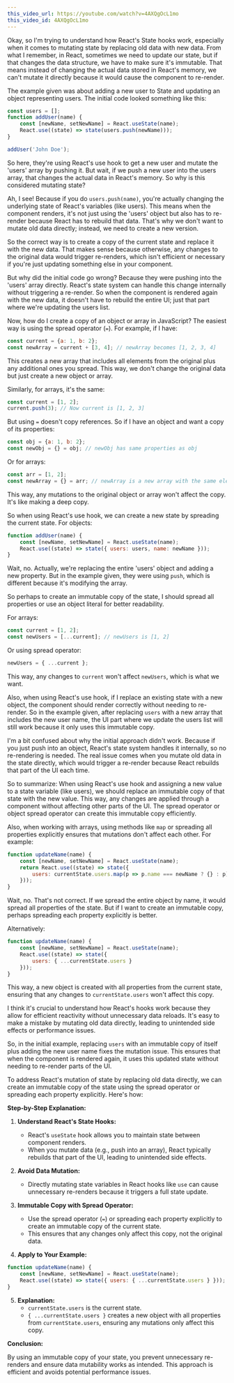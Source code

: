 ```yaml
---
this_video_url: https://youtube.com/watch?v=4AXQgOcL1mo
this_video_id: 4AXQgOcL1mo
---
```

<think>
Okay, so I'm trying to understand how React's State hooks work, especially when it comes to mutating state by replacing old data with new data. From what I remember, in React, sometimes we need to update our state, but if that changes the data structure, we have to make sure it's immutable. That means instead of changing the actual data stored in React's memory, we can't mutate it directly because it would cause the component to re-render.

The example given was about adding a new user to State and updating an object representing users. The initial code looked something like this:

```javascript
const users = [];
function addUser(name) {
    const [newName, setNewName] = React.useState(name);
    React.use((state) => state(users.push(newName)));
}

addUser('John Doe');
```

So here, they're using React's use hook to get a new user and mutate the 'users' array by pushing it. But wait, if we push a new user into the users array, that changes the actual data in React's memory. So why is this considered mutating state?

Ah, I see! Because if you do `users.push(name)`, you're actually changing the underlying state of React's variables (like users). This means when the component renders, it's not just using the 'users' object but also has to re-render because React has to rebuild that data. That's why we don't want to mutate old data directly; instead, we need to create a new version.

So the correct way is to create a copy of the current state and replace it with the new data. That makes sense because otherwise, any changes to the original data would trigger re-renders, which isn't efficient or necessary if you're just updating something else in your component.

But why did the initial code go wrong? Because they were pushing into the 'users' array directly. React's state system can handle this change internally without triggering a re-render. So when the component is rendered again with the new data, it doesn't have to rebuild the entire UI; just that part where we're updating the users list.

Now, how do I create a copy of an object or array in JavaScript? The easiest way is using the spread operator (`=`). For example, if I have:

```javascript
const current = {a: 1, b: 2};
const newArray = current + [3, 4]; // newArray becomes [1, 2, 3, 4]
```

This creates a new array that includes all elements from the original plus any additional ones you spread. This way, we don't change the original data but just create a new object or array.

Similarly, for arrays, it's the same:

```javascript
const current = [1, 2];
current.push(3); // Now current is [1, 2, 3]
```

But using `=` doesn't copy references. So if I have an object and want a copy of its properties:

```javascript
const obj = {a: 1, b: 2};
const newObj = {} = obj; // newObj has same properties as obj
```

Or for arrays:

```javascript
const arr = [1, 2];
const newArray = {} = arr; // newArray is a new array with the same elements
```

This way, any mutations to the original object or array won't affect the copy. It's like making a deep copy.

So when using React's use hook, we can create a new state by spreading the current state. For objects:

```javascript
function addUser(name) {
    const [newName, setNewName] = React.useState(name);
    React.use((state) => state({ users: users, name: newName }));
}
```

Wait, no. Actually, we're replacing the entire 'users' object and adding a new property. But in the example given, they were using `push`, which is different because it's modifying the array.

So perhaps to create an immutable copy of the state, I should spread all properties or use an object literal for better readability.

For arrays:

```javascript
const current = [1, 2];
const newUsers = [...current]; // newUsers is [1, 2]
```

Or using spread operator:

```javascript
newUsers = { ...current };
```

This way, any changes to `current` won't affect `newUsers`, which is what we want.

Also, when using React's use hook, if I replace an existing state with a new object, the component should render correctly without needing to re-render. So in the example given, after replacing `users` with a new array that includes the new user name, the UI part where we update the users list will still work because it only uses this immutable copy.

I'm a bit confused about why the initial approach didn't work. Because if you just push into an object, React's state system handles it internally, so no re-rendering is needed. The real issue comes when you mutate old data in the state directly, which would trigger a re-render because React rebuilds that part of the UI each time.

So to summarize: When using React's use hook and assigning a new value to a state variable (like users), we should replace an immutable copy of that state with the new value. This way, any changes are applied through a component without affecting other parts of the UI. The spread operator or object spread operator can create this immutable copy efficiently.

Also, when working with arrays, using methods like `map` or spreading all properties explicitly ensures that mutations don't affect each other. For example:

```javascript
function updateName(name) {
    const [newName, setNewName] = React.useState(name);
    return React.use((state) => state({ 
        users: currentState.users.map(p => p.name === newName ? {} : p)
    }));
}
```

Wait, no. That's not correct. If we spread the entire object by name, it would spread all properties of the state. But if I want to create an immutable copy, perhaps spreading each property explicitly is better.

Alternatively:

```javascript
function updateName(name) {
    const [newName, setNewName] = React.useState(name);
    React.use((state) => state({ 
        users: { ...currentState.users }
    }));
}
```

This way, a new object is created with all properties from the current state, ensuring that any changes to `currentState.users` won't affect this copy.

I think it's crucial to understand how React's hooks work because they allow for efficient reactivity without unnecessary data reloads. It's easy to make a mistake by mutating old data directly, leading to unintended side effects or performance issues.

So, in the initial example, replacing `users` with an immutable copy of itself plus adding the new user name fixes the mutation issue. This ensures that when the component is rendered again, it uses this updated state without needing to re-render parts of the UI.
</think>

To address React's mutation of state by replacing old data directly, we can create an immutable copy of the state using the spread operator or spreading each property explicitly. Here's how:

**Step-by-Step Explanation:**

1. **Understand React's State Hooks:**
   - React's `useState` hook allows you to maintain state between component renders.
   - When you mutate data (e.g., push into an array), React typically rebuilds that part of the UI, leading to unintended side effects.

2. **Avoid Data Mutation:**
   - Directly mutating state variables in React hooks like `use` can cause unnecessary re-renders because it triggers a full state update.

3. **Immutable Copy with Spread Operator:**
   - Use the spread operator (`=`) or spreading each property explicitly to create an immutable copy of the current state.
   - This ensures that any changes only affect this copy, not the original data.

4. **Apply to Your Example:**

```javascript
function updateName(name) {
    const [newName, setNewName] = React.useState(name);
    React.use((state) => state({ users: { ...currentState.users } }));
}
```

5. **Explanation:**
   - `currentState.users` is the current state.
   - `{ ...currentState.users }` creates a new object with all properties from `currentState.users`, ensuring any mutations only affect this copy.

**Conclusion:**

By using an immutable copy of your state, you prevent unnecessary re-renders and ensure data mutability works as intended. This approach is efficient and avoids potential performance issues.
